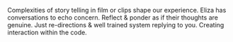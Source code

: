 Complexities of story telling in film or clips shape our experience. Eliza has conversations to echo concern. Reflect & ponder as if their thoughts are genuine. Just re-directions & well trained system replying to you. Creating interaction within the code.
